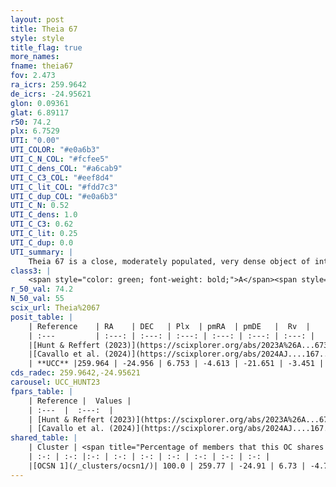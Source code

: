```yaml
---
layout: post
title: Theia 67
style: style
title_flag: true
more_names: 
fname: theia67
fov: 2.473
ra_icrs: 259.9642
de_icrs: -24.95621
glon: 0.09361
glat: 6.89117
r50: 74.2
plx: 6.7529
UTI: "0.00"
UTI_COLOR: "#e0a6b3"
UTI_C_N_COL: "#fcfee5"
UTI_C_dens_COL: "#a6cab9"
UTI_C_C3_COL: "#eef8d4"
UTI_C_lit_COL: "#fdd7c3"
UTI_C_dup_COL: "#e0a6b3"
UTI_C_N: 0.52
UTI_C_dens: 1.0
UTI_C_C3: 0.62
UTI_C_lit: 0.25
UTI_C_dup: 0.0
UTI_summary: |
    Theia 67 is a close, moderately populated, very dense object of intermediate C3 quality. It was recently reported in the literature.<br><br><span style="color: #99180f; font-weight: bold;">Warning: </span>This is very likely a duplicate object, which shares a large percentage of members with at least one previously reported entry.
class3: |
    <span style="color: green; font-weight: bold;">A</span><span style="color: red; font-weight: bold;">C</span>
r_50_val: 74.2
N_50_val: 55
scix_url: Theia%2067
posit_table: |
    | Reference    | RA    | DEC   | Plx  | pmRA  | pmDE   |  Rv  |
    | :---         | :---: | :---: | :---: | :---: | :---: | :---: |
    |[Hunt & Reffert (2023)](https://scixplorer.org/abs/2023A%26A...673A.114H) | 260.336 | -25.059 | 6.753 | -4.668 | -21.781 | -3.663 |
    |[Cavallo et al. (2024)](https://scixplorer.org/abs/2024AJ....167...12C) | 259.763 | -25.058 | 6.756 | -- | -- | -- |
    | **UCC** |259.964 | -24.956 | 6.753 | -4.613 | -21.651 | -3.451 | 
cds_radec: 259.9642,-24.95621
carousel: UCC_HUNT23
fpars_table: |
    | Reference |  Values |
    | :---  |  :---:  |
    | [Hunt & Reffert (2023)](https://scixplorer.org/abs/2023A%26A...673A.114H) | `AV50=0.273, diffAV50=0.451, MOD50=5.803, logAge50=7.068` |
    | [Cavallo et al. (2024)](https://scixplorer.org/abs/2024AJ....167...12C) | `AV50=1.03, dMod50=5.87, logAge50=7.58, [Fe/H]50=0.19` |
shared_table: |
    | Cluster | <span title="Percentage of members that this OC shares with the ones listed">%</span>   | RA   | DEC   | Plx   | pmRA  | pmDE  | Rv | UTI |
    | :-: | :-: |:-: | :-: | :-: | :-: | :-: | :-: | :-: |
    |[OCSN 1](/_clusters/ocsn1/)| 100.0 | 259.77 | -24.91 | 6.73 | -4.72 | -21.59 | -3.5 |0.42 |
---
```


